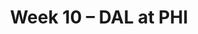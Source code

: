 ---
layout: game
title: Week 10 – DAL at PHI
season: 2018
game_id: 2018_10_DAL_PHI
away_team: DAL
home_team: PHI
---